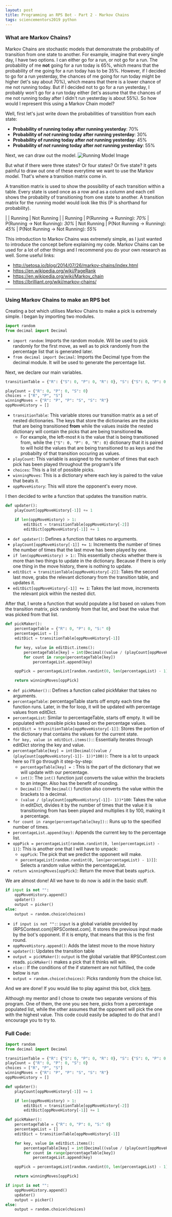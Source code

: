 ```yaml
---
layout: post
title: Programming an RPS Bot - Part 2 - Markov Chains
tags: sciencementors2019 python
---
```

### What are Markov Chains?
Markov Chains are stochastic models that demonstrate the probability of transition from one state to another. For example, imagine that every single day, I have two options. I can either go for a run, or not go for a run. The probability of me **not** going for a run today is 65%, which means that the probability of me going for a run today has to be 35%. However, if I decided to go for a run yesterday, the chances of me going for run today might be higher (let's say about 70%), which means that there is a lower chance of me not running today. But if I decided not to go for a run yesterday, I probably won't go for a run today either (let's assume that the chances of me not running today after I didn't run yesterday is about 55%). So how would I represent this using a Markov Chain model?

<!--more-->

Well, first let's just write down the probabilities of transitition from each state:
- **Probability of running today after running yesterday**: 70%
- **Probability of *not* running today after running yesterday**: 30%
- **Probability of running today after *not* running yesterday**: 45%
- **Probability of *not* running today after *not* running yesterday**: 55%

Next, we can draw out the model.
![Running Model Image](https://i.lensdump.com/i/Wnr5U0.jpg)

But what if there were three states? Or four states? Or five state? It gets painful to draw out one of these everytime we want to use the Markov model. That's where a transition matrix come in.

A transition matrix is used to show the possibility of each transition within a table. Every state is used once as a row and as a column and each cell shows the probabilty of transitioning from one state to another. A transition matrix for the running model would look like this (P is shorthand for probability).

| | Running | Not Running |
| Running | P(Running -> Running): *70%* | P(Running -> Not Running): *30%*
| Not Running | P(Not Running -> Running): *45%* | P(Not Running -> Not Running): *55%*

This introduction to Markov Chains was extremely simple, as I just wanted to introduce the concept before explaining my code. Markov Chains can be used for a lot of other things and I recommend you do your own research as well. Some useful links:
- <http://setosa.io/blog/2014/07/26/markov-chains/index.html>
- <https://en.wikipedia.org/wiki/PageRank>
- <https://en.wikipedia.org/wiki/Markov_chain>
- <https://brilliant.org/wiki/markov-chains/>

***

### Using Markov Chains to make an RPS bot
Creating a bot which utilises Markov Chains to make a pick is extremely simple. I began by importing two modules.
```python
import random
from decimal import Decimal
```
- `import random`: Imports the random module. Will be used to pick randomly for the first move, as well as to pick randomly from the percentage list that is generated later.
- `from decimal import Decimal`: Imports the Decimal type from the decimal module. It will be used to generate the percentage list.

Next, we declare our main variables.
```python
transitionTable = {"R": {"S": 0, "P": 0, "R": 0}, "S": {"S": 0, "P": 0, "R": 0}, "P": {"S": 0, "P": 0, "R": 0}}

playCount = {"R": 0, "P": 0, "S": 0}
choices = ["R", "P", "S"]
winningMoves = {"R": "P", "P": "S", "S": "R"}
oppMoveHistory = []
```
- `transitionTable`: This variable stores our transition matrix as a set of nested dictionaries. The keys that store the dictionaries are the picks that are being transitioned **from** while the values inside the nested dictionary will contain the picks that are being transitioned **to**.
    - For example, the left-most `R` is the value that is being transitioned from, while the `{"S": 0, "P": 0, "R": 0}` dictionary that it is paired to will hold the values that are being transitioned to as keys and the probabilty of that transition occuring as values.
- `playCount`: This variable is assigned to the number of times that each pick has been played throughout the program's life
- `choices`: This is a list of possible picks.
- `winningMoves`: This is a dictionary where each key is paired to the value that beats it.
- `oppMoveHistory`: This will store the opponent's every move.

I then decided to write a function that updates the transition matrix.
```python
def updater():
    playCount[oppMoveHistory[-1]] += 1

    if len(oppMoveHistory) > 1:
        editDict = transitionTable[oppMoveHistory[-2]]
        editDict[oppMoveHistory[-1]] += 1
```
- `def updater()`: Defines a function that takes no arguments.
- `playCount[oppMoveHistory[-1]] += 1`: Increments the number of times the number of times that the last move has been played by one.
- `if len(oppMoveHistory) > 1:`: This essentially checks whether there is more than two things to update in the dictionary. Because if there is only one thing in the move history, there is nothing to update.
- `editDict = transitionTable[oppMoveHistory[-2]]`: Takes the second last move, grabs the relevant dictionary from the transition table, and updates it.
- `editDict[oppMoveHistory[-1]] += 1`: Takes the last move, increments the relevant pick within the nested dict.

After that, I wrote a function that would populate a list based on values from the transition matrix, pick randomly from that list, and beat the value that was picked from that list.
```python
def pickMaker():
    percentageTable = {"R": 0, "P": 0, "S:" 0}
    percentageList = []
    editDict = transitionTable[oppMoveHistory[-1]]

    for key, value in editDict.items():
        percentageTable[key] = int(Decimal((value / (playCount[oppMoveHistory[-1]]- 1))*100))
        for count in range(percentageTable[key])
            percentageList.append(key)

    oppPick = percentageList[random.randint(0, len(percentageList) - 1)]

    return winningMoves[oppPick]
```
- `def pickMaker():`: Defines a function called pickMaker that takes no arguments.
- `percentageTable`: percentageTable starts off empty each time the function runs. Later, in the for loop, it will be updated with percentage values from editDict.
- `percentageList`: Similar to percentageTable, starts off empty. It will be populated with possible picks based on the percentage values.
- `editDict = transitionTable[oppMoveHistory[-1]]`: Stores the portion of the dictionary that contains the values for the current state.
- `for key, value in editDict.items():`: Essentially iterates through editDict storing the key and value.
- `percentageTable[key] = int(Decimal((value / (playCount[oppMoveHistory[-1]]- 1))*100))`: There is a lot to unpack here so I'll go through it step-by-step:
    - `percentageTable[key] = `: This is the part of the dictionary that we will update with our percentage.
    - `int()`: The `int()` function just converts the value within the brackets to an integer. Also has the benefit of rounding.
    - `Decimal()` The `Decimal()` function also converts the value within the brackets to a decimal.
    - `(value / (playCount[oppMoveHistory[-1]]- 1))*100`: Takes the value in editDict, divides it by the number of times that the value it is transitioning from has been played and multiplies it by 100, making it a percentage.
- `for count in range(percentageTable[key]):`: Runs up to the specified number of times.
- `percentageList.append(key)`: Appends the current key to the percentage list.
- `oppPick = percentageList[random.randint(0, len(percentageList) - 1)]`: This is another one that I will have to unpack:
    - `oppPick`: The pick that we predict the opponent will make.
    - `percentageList[random.randint(0, len(percentageList) - 1)]]`: Selects a random value within the percentageList.
- `return winningMoves[oppPick]`: Return the move that beats `oppPick`.

We are almost done! All we have to do now is add in the basic stuff.
```python
if input is not "":
    oppMoveHistory.append()
    updater()
    output = picker()
else:
    output = random.choice(choices)
```
- `if input is not "":`: `input` is a global variable provided by (RPSContest.com)[RPSContest.com]. It stores the previous input made by the bot's opponent. If it is empty, that means that this is the first round.
- `oppMoveHistory.append()`: Adds the latest move to the move history
- `updater()`: Updates the transition table
- `output = pickMaker()`: `output` is the global variable that RPSContest.com reads. `pickMaker()` makes a pick that it thinks will win.
- `else:`: If the conditions of the if statement are not fulfilled, the code below is run
- `output = random.choice(choices)`: Picks randomly from the choice list.

And we are done! If you would like to play against this bot, click [here](http://www.rpscontest.com/human/5678786255257600?).

Although my mentor and I chose to create two separate versions of this program. One of them, the one you see here, picks from a percentage populated list, while the other assumes that the opponent will pick the one with the highest value. This code could easily be adapted to do that and I encourage you to try to.

### Full Code:
```python
import random
from decimal import Decimal

transitionTable = {"R": {"S": 0, "P": 0, "R": 0}, "S": {"S": 0, "P": 0, "R": 0}, "P": {"S": 0, "P": 0, "R": 0}}
playCount = {"R": 0, "P": 0, "S": 0}
choices = ["R", "P", "S"]
winningMoves = {"R": "P", "P": "S", "S": "R"}
oppMoveHistory = []

def updater():
    playCount[oppMoveHistory[-1]] += 1

    if len(oppMoveHistory) > 1:
        editDict = transitionTable[oppMoveHistory[-2]]
        editDict[oppMoveHistory[-1]] += 1

def pickMaker():
    percentageTable = {"R": 0, "P": 0, "S:" 0}
    percentageList = []
    editDict = transitionTable[oppMoveHistory[-1]]

    for key, value in editDict.items():
        percentageTable[key] = int(Decimal((value / (playCount[oppMoveHistory[-1]]- 1))*100))
        for count in range(percentageTable[key])
            percentageList.append(key)

    oppPick = percentageList[random.randint(0, len(percentageList) - 1)]

    return winningMoves[oppPick]

if input is not "":
    oppMoveHistory.append()
    updater()
    output = picker()
else:
    output = random.choice(choices)
```
